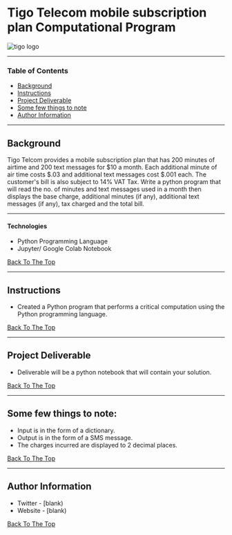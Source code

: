 # Tigo Telecom mobile subscription plan Computational Program

![tigo logo](https://user-images.githubusercontent.com/67068918/92004520-fc088100-ed4a-11ea-990b-d131ecc2dac4.png)

---

### Table of Contents

- [Background](#Background)
- [Instructions](#how-to-use)
- [Project Deliverable](#references)
- [Some few things to note](#license)
- [Author Information](#author-info)

---

## Background

Tigo Telcom provides a mobile subscription plan that has 200 minutes of airtime and 200 text messages for $10 a month. Each additional minute of air time costs $.03 and additional text messages cost $.001 each. The customer's bill is also subject to 14% VAT Tax. Write a python program that will read the no. of minutes and text messages used in a month then displays the base charge, additional minutes (if any), additional text messages (if any), tax charged and the total bill. 

---

#### Technologies

- Python Programming Language
- Jupyter/ Google Colab Notebook

[Back To The Top](#read-me-template)

---

## Instructions
* Created a Python program that performs a critical computation using the Python programming language. 


[Back To The Top](#read-me-template)

---

## Project Deliverable
* Deliverable will be a python notebook that will contain your solution. 

[Back To The Top](#read-me-template)

---

## Some few things to note:
* Input is in the form of a dictionary. 
* Output is in the form of a SMS message. 
* The charges incurred  are displayed to 2 decimal places. 

[Back To The Top](#read-me-template)

---

## Author Information

- Twitter - [blank)
- Website - [blank)

[Back To The Top](#read-me-template)


